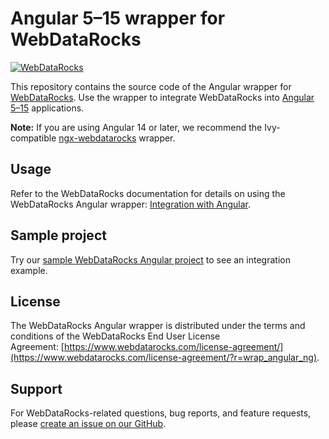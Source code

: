 # Angular 5–15 wrapper for WebDataRocks
[![WebDataRocks](https://cdn.webdatarocks.com/readmes/angular.png)](https://www.webdatarocks.com/?r=wrap_angular_ng)

This repository contains the source code of the Angular wrapper for [WebDataRocks](https://www.webdatarocks.com/?r=wrap_angular_ng). Use the wrapper to integrate WebDataRocks into [Angular 5–15](https://angular.dev/) applications.

**Note:** If you are using Angular 14 or later, we recommend the Ivy-compatible [ngx-webdatarocks](https://github.com/WebDataRocks/ngx-webdatarocks/) wrapper.

## Usage

Refer to the WebDataRocks documentation for details on using the WebDataRocks Angular wrapper: [Integration with Angular](https://www.webdatarocks.com/doc/angular/how-to-start-online-reporting/?r=wrap_angular_ng).

## Sample project

Try our [sample WebDataRocks Angular project](https://github.com/WebDataRocks/pivot-angular/tree/ng-webdatarocks) to see an integration example.

## License

The WebDataRocks Angular wrapper is distributed under the terms and conditions of the WebDataRocks End User License Agreement: [https://www.webdatarocks.com/license-agreement/](https://www.webdatarocks.com/license-agreement/?r=wrap_angular_ng).

## Support

For WebDataRocks-related questions, bug reports, and feature requests, please [create an issue on our GitHub](https://github.com/WebDataRocks/web-pivot-table/issues).
